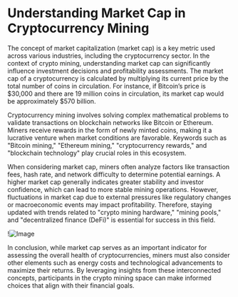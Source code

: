 # Understanding Market Cap in Cryptocurrency Mining

The concept of market capitalization (market cap) is a key metric used across various industries, including the cryptocurrency sector. In the context of crypto mining, understanding market cap can significantly influence investment decisions and profitability assessments. The market cap of a cryptocurrency is calculated by multiplying its current price by the total number of coins in circulation. For instance, if Bitcoin’s price is $30,000 and there are 19 million coins in circulation, its market cap would be approximately $570 billion.

Cryptocurrency mining involves solving complex mathematical problems to validate transactions on blockchain networks like Bitcoin or Ethereum. Miners receive rewards in the form of newly minted coins, making it a lucrative venture when market conditions are favorable. Keywords such as "Bitcoin mining," "Ethereum mining," "cryptocurrency rewards," and "blockchain technology" play crucial roles in this ecosystem. 

When considering market cap, miners often analyze factors like transaction fees, hash rate, and network difficulty to determine potential earnings. A higher market cap generally indicates greater stability and investor confidence, which can lead to more stable mining operations. However, fluctuations in market cap due to external pressures like regulatory changes or macroeconomic events may impact profitability. Therefore, staying updated with trends related to "crypto mining hardware," "mining pools," and "decentralized finance (DeFi)" is essential for success in this field.

!![Image](https://github.com/user-attachments/assets/057c907c-805e-4310-a052-f5031067f3de)

In conclusion, while market cap serves as an important indicator for assessing the overall health of cryptocurrencies, miners must also consider other elements such as energy costs and technological advancements to maximize their returns. By leveraging insights from these interconnected concepts, participants in the crypto mining space can make informed choices that align with their financial goals.